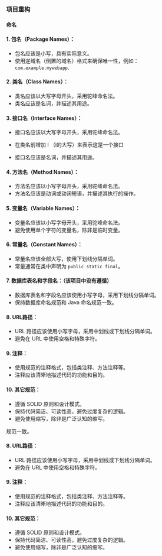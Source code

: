 ### 项目重构

#### 命名

#### 1\. **包名（Package Names）：**

*   包名应该是小写，具有实际意义。
*   使用逆域名（倒置的域名）格式来确保唯一性，例如：`com.example.mywebapp`.

#### 2\. **类名（Class Names）：**

*   类名应该以大写字母开头，采用驼峰命名法。
*   类名应该是名词，并描述其用途。

#### 3\. **接口名（Interface Names）：**

*   接口名应该以大写字母开头，采用驼峰命名法。

*   在类名前增加 I （i的大写）来表示这是一个接口

*   接口名应该是名词，并描述其用途。

#### 4\. **方法名（Method Names）：**

*   方法名应该以小写字母开头，采用驼峰命名法。
*   方法名应该是动词或动词短语，并描述其执行的操作。

#### 5\. **变量名（Variable Names）：**

*   变量名应该以小写字母开头，采用驼峰命名法。
*   避免使用单个字符的变量名，除非是临时变量。

#### 6\. **常量名（Constant Names）：**

*   常量名应该全部大写，使用下划线分隔单词。
*   常量通常在类中声明为 `public static final`。

#### 7\. **数据库表名和字段名：**（该项目中没有遵循）

*   数据库表名和字段名应该使用小写字母，采用下划线分隔单词。
*   保持数据库命名规范和 Java 命名规范一致。

#### 8\. **URL路径：**

*   URL 路径应该使用小写字母，采用中划线或下划线分隔单词。
*   避免在 URL 中使用空格和特殊字符。

#### 9\. **注释：**

*   使用规范的注释格式，包括类注释、方法注释等。
*   注释应该清晰地描述代码的功能和目的。

#### 10\. **其它规范：**

*   遵循 SOLID 原则和设计模式。
*   保持代码简洁、可读性高，避免过度复杂的逻辑。
*   避免使用缩写，除非是广泛认知的缩写。

规范一致。

#### 8\. **URL路径：**

*   URL 路径应该使用小写字母，采用中划线或下划线分隔单词。
*   避免在 URL 中使用空格和特殊字符。

#### 9\. **注释：**

*   使用规范的注释格式，包括类注释、方法注释等。
*   注释应该清晰地描述代码的功能和目的。

#### 10\. **其它规范：**

*   遵循 SOLID 原则和设计模式。
*   保持代码简洁、可读性高，避免过度复杂的逻辑。
*   避免使用缩写，除非是广泛认知的缩写。